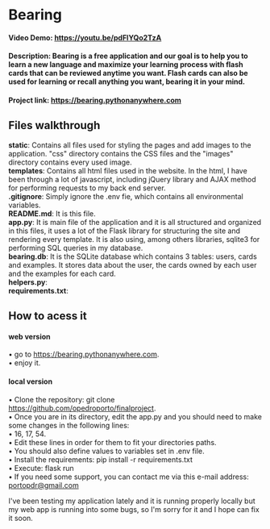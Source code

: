 # Bearing  
#### Video Demo:  https://youtu.be/pdFlYQo2TzA  
#### Description: Bearing is a free application and our goal is to help you to learn a new language and maximize your learning process with flash cards that can be reviewed anytime you want. Flash cards can also be used for learning or recall anything you want, bearing it in your mind.  
#### Project link: https://bearing.pythonanywhere.com  

## Files walkthrough
**static**: Contains all files used for styling the pages and add images to the application. "css" directory contains the CSS files and the "images" directory contains every used image.  
**templates**: Contains all html files used in the website. In the html, I have been through a lot of javascript, including jQuery library and AJAX method for performing requests to my back end server.  
**.gitignore**: Simply ignore the .env fie, which contains all environmental variables.  
**README.md**: It is this file.  
**app.py**: It is main file of the application and it is all structured and organized in this files, it uses a lot of the Flask library for structuring the site and rendering every template. It is also using, among others libraries, sqlite3 for performing SQL queries in my database.  
**bearing.db**: It is the SQLite database which contains 3 tables: users, cards and examples. It stores data about the user, the cards owned by each user and the examples for each card.  
**helpers.py**:  
**requirements.txt**:  


## How to acess it  
#### web version  
• go to https://bearing.pythonanywhere.com.  
• enjoy it.  
  
#### local version  
• Clone the repository: git clone https://github.com/opedroporto/finalproject.  
• Once you are in its directory, edit the app.py and you should need to make some changes in the following lines:  
• 16, 17, 54.  
• Edit these lines in order for them to fit your directories paths.  
• You should also define values to variables set in .env file.  
• Install the requirements: pip install -r requirements.txt  
• Execute: flask run  
• If you need some support, you can contact me via this e-mail address: portopdr@gmail.com  
  
I've been testing my application lately and it is running properly locally but my web app is running into some bugs, so I'm sorry for it and I hope can fix it soon.  
